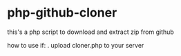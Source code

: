 # php-github-cloner
this's a php script to download and extract zip from github

how to use if:
. upload cloner.php to your server
